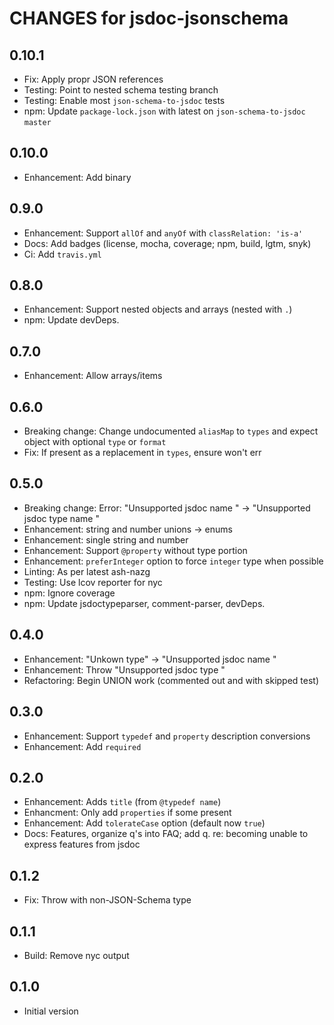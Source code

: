 # CHANGES for jsdoc-jsonschema

## 0.10.1

- Fix: Apply propr JSON references
- Testing: Point to nested schema testing branch
- Testing: Enable most `json-schema-to-jsdoc` tests
- npm: Update `package-lock.json` with latest on `json-schema-to-jsdoc`
    `master`

## 0.10.0

- Enhancement: Add binary

## 0.9.0

- Enhancement: Support `allOf` and `anyOf` with `classRelation: 'is-a'`
- Docs: Add badges (license, mocha, coverage; npm, build, lgtm, snyk)
- Ci: Add `travis.yml`

## 0.8.0

- Enhancement: Support nested objects and arrays (nested with `.`)
- npm: Update devDeps.

## 0.7.0

- Enhancement: Allow arrays/items

## 0.6.0

- Breaking change: Change undocumented `aliasMap` to `types` and expect object
    with optional `type` or `format`
- Fix: If present as a replacement in `types`, ensure won't err

## 0.5.0

- Breaking change: Error: "Unsupported jsdoc name <name>" ->
    "Unsupported jsdoc type name <name>"
- Enhancement: string and number unions -> enums
- Enhancement: single string and number
- Enhancement: Support `@property` without type portion
- Enhancement: `preferInteger` option to force `integer` type when possible
- Linting: As per latest ash-nazg
- Testing: Use lcov reporter for nyc
- npm: Ignore coverage
- npm: Update jsdoctypeparser, comment-parser, devDeps.

## 0.4.0

- Enhancement: "Unkown type" -> "Unsupported jsdoc name <name>"
- Enhancement: Throw "Unsupported jsdoc type <type>"
- Refactoring: Begin UNION work (commented out and with skipped test)

## 0.3.0

- Enhancement: Support `typedef` and `property` description conversions
- Enhancement: Add `required`

## 0.2.0

- Enhancement: Adds `title` (from `@typedef name`)
- Enhancment: Only add `properties` if some present
- Enhancement: Add `tolerateCase` option (default now `true`)
- Docs: Features, organize q's into FAQ; add q. re: becoming unable to
    express features from jsdoc

## 0.1.2

- Fix: Throw with non-JSON-Schema type

## 0.1.1

- Build: Remove nyc output

## 0.1.0

- Initial version
